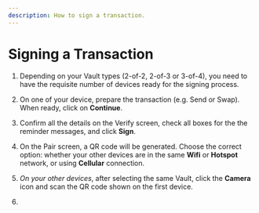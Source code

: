 ```yaml
---
description: How to sign a transaction.
---
```


# Signing a Transaction

1. Depending on your Vault types (2-of-2, 2-of-3 or 3-of-4), you need to have the requisite number of devices ready for the signing process.&#x20;

2. On one of your device, prepare the transaction (e.g. Send or Swap). When ready, click on **Continue**.&#x20;

3. Confirm all the details on the Verify screen, check all boxes for the the reminder messages, and click **Sign**.&#x20;

4. On the Pair screen, a QR code will be generated. Choose the correct option: whether your other devices are in the same **Wifi** or **Hotspot** network, or using **Cellular** connection.

5. *On your other devices*, after selecting the same Vault, click the **Camera** icon and scan the QR code shown on the first device.

6. 
